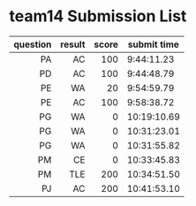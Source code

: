 # team14 Submission List
question | result | score | submit time
----:|----:|-----:|-----
PA | AC | 100 |  9:44:11.23 
PD | AC | 100 |  9:44:48.79 
PE | WA | 20 |  9:54:59.79 
PE | AC | 100 |  9:58:38.72 
PG | WA | 0 | 10:19:10.69 
PG | WA | 0 | 10:31:23.01 
PG | WA | 0 | 10:31:55.82 
PM | CE | 0 | 10:33:45.83 
PM | TLE | 200 | 10:34:51.50 
PJ | AC | 200 | 10:41:53.10 
